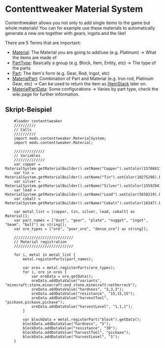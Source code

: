 # Contenttweaker Material System
Contenttweaker allows you not only to add single items to the game but whole materials! You can for example use these materials to automatically generate a new ore together with gears, ingots and the like!

There are 5 Terms that are important:

- [Material](/Mods/ContentTweaker/Materials/Materials/Material/): The Material you are going to add/use (e.g. Platinum) → What the items are made of
- [PartType](/Mods/ContentTweaker/Materials/Parts/PartType/): Basically a group (e.g. Block, Item, Entity, etc) → The type of the parts
- [Part](/Mods/ContentTweaker/Materials/Parts/Part/): The item's form (e.g. Gear, Rod, Ingot, etc)
- [MaterialPart](/Mods/ContentTweaker/Materials/Materials/MaterialPart/): Combination of Part and Material (e.g. Iron rod, Platinum Gear, etc) → Can be used to return the item as [IItemStack](/Vanilla/Items/IItemStack/) later on.
- [MaterialPartData](/Mods/ContentTweaker/Materials/Materials/MaterialPartData/): Some configurations → Varies by part type, check the wiki page for further information.

## Skript-Beispiel
```zenscript
    #loader contenttweaker
    //////////
    // Calls
    //////////
    import mods.contenttweaker.MaterialSystem;
    import mods.contenttweaker.Material;

    //////////////
    // Variables
    //////////////
    var copper = MaterialSystem.getMaterialBuilder().setName("Copper").setColor(15766817).build();
    var tin = MaterialSystem.getMaterialBuilder().setName("Tin").setColor(10275286).build();
    var silver = MaterialSystem.getMaterialBuilder().setName("Silver").setColor(15592941).build();
    var lead = MaterialSystem.getMaterialBuilder().setName("Lead").setColor(5658219).build();
    var cobalt = MaterialSystem.getMaterialBuilder().setName("Cobalt").setColor(18347).build();

    var metal_list = [copper, tin, silver, lead, cobalt] as Material[];
    var part_names = ["dust", "gear", "plate", "nugget", "ingot", "beam", "bolt"] as string[];
    var ore_types = ["ore", "poor_ore", "dense_ore"] as string[];

    ///////////////////////////
    // Material registration
    ///////////////////////////

    for i, metal in metal_list {
        metal.registerParts(part_names);

        var ores = metal.registerParts(ore_types);
        for i, ore in ores {
            var oreData = ore.getData();
            oreData.addDataValue("variants", "minecraft:stone,minecraft:end_stone,minecraft:netherrack");
            oreData.addDataValue("hardness", "3,3,3");
            oreData.addDataValue("resistance", "15,15,15");
            oreData.addDataValue("harvestTool", "pickaxe,pickaxe,pickaxe");
            oreData.addDataValue("harvestLevel", "1,1,1");
        }

        var blockData = metal.registerPart("block").getData();
        blockData.addDataValue("hardness", "5");
        blockData.addDataValue("resistance", "30");
        blockData.addDataValue("harvestTool", "pickaxe");
        blockData.addDataValue("harvestLevel", "1");
    }
```
